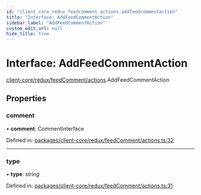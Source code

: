 ```yaml
---
id: "client_core_redux_feedcomment_actions.addfeedcommentaction"
title: "Interface: AddFeedCommentAction"
sidebar_label: "AddFeedCommentAction"
custom_edit_url: null
hide_title: true
---
```


# Interface: AddFeedCommentAction

[client-core/redux/feedComment/actions](../modules/client_core_redux_feedcomment_actions.md).AddFeedCommentAction

## Properties

### comment

• **comment**: CommentInterface

Defined in: [packages/client-core/redux/feedComment/actions.ts:32](https://github.com/xr3ngine/xr3ngine/blob/5a0f83ed8/packages/client-core/redux/feedComment/actions.ts#L32)

___

### type

• **type**: *string*

Defined in: [packages/client-core/redux/feedComment/actions.ts:31](https://github.com/xr3ngine/xr3ngine/blob/5a0f83ed8/packages/client-core/redux/feedComment/actions.ts#L31)
